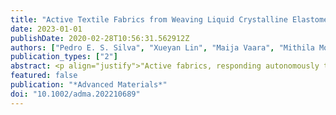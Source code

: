 ```yaml
---
title: "Active Textile Fabrics from Weaving Liquid Crystalline Elastomer Filaments"
date: 2023-01-01
publishDate: 2020-02-28T10:56:31.562912Z
authors: ["Pedro E. S. Silva", "Xueyan Lin", "Maija Vaara", "Mithila Mohan", "Jaana Vapaavuori", "Eugene M. Terentjev"]
publication_types: ["2"]
abstract: <p align="justify">"Active fabrics, responding autonomously to environmental changes, are the “Holy Grail” of current development of smart textiles. Liquid crystal elastomers (LCEs) promise to be the base materials for large-stroke reversible actuation. The mechanical behavior of LCEs matches almost exactly the human muscle. Yet, it was not possible to produce filaments from LCEs that would be suitable for standard textile production methods, such as weaving. Based on our recent development of next-generation LCE fibers, here we present the crafting of active fabrics incorporating LCE yarn, woven on a standard loom, giving us control over the weave density and structure. We test two types of LCE yarns (soft and stiff) and their incorporation into several weaving patterns, and identify our “champions”: the twill pattern with stiffer LCE yarn that shows the greatest blocking force of 1–2 N/cm, and the weft rib pattern that shows over 10% reversible actuation strain on repeated heating cycles. We also demonstrate reversible 3D shape changes of active fabric by utilizing the circular weaving patterns that lead to cone shapes upon heating. The seamless combination of active LCE yarns into the rich portfolio of existing passive yarns can be transformative in creating a new type of stimuli-responsive actuating textiles."</p>
featured: false
publication: "*Advanced Materials*"
doi: "10.1002/adma.202210689"
---
```

